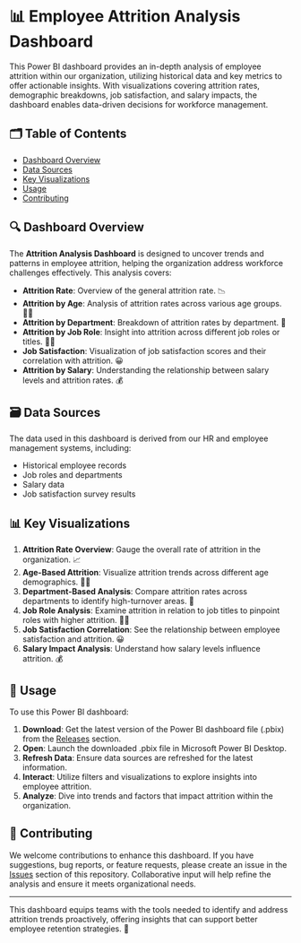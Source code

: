 
# 📊 Employee Attrition Analysis Dashboard

This Power BI dashboard provides an in-depth analysis of employee attrition within our organization, utilizing historical data and key metrics to offer actionable insights. With visualizations covering attrition rates, demographic breakdowns, job satisfaction, and salary impacts, the dashboard enables data-driven decisions for workforce management.

## 🗂️ Table of Contents
- [Dashboard Overview](#dashboard-overview)
- [Data Sources](#data-sources)
- [Key Visualizations](#key-visualizations)
- [Usage](#usage)
- [Contributing](#contributing)

## 🔍 Dashboard Overview
The **Attrition Analysis Dashboard** is designed to uncover trends and patterns in employee attrition, helping the organization address workforce challenges effectively. This analysis covers:

- **Attrition Rate**: Overview of the general attrition rate. 📉
- **Attrition by Age**: Analysis of attrition rates across various age groups. 🧑‍🦳
- **Attrition by Department**: Breakdown of attrition rates by department. 🏢
- **Attrition by Job Role**: Insight into attrition across different job roles or titles. 👨‍💼
- **Job Satisfaction**: Visualization of job satisfaction scores and their correlation with attrition. 😀
- **Attrition by Salary**: Understanding the relationship between salary levels and attrition rates. 💰

## 🗃️ Data Sources
The data used in this dashboard is derived from our HR and employee management systems, including:

- Historical employee records
- Job roles and departments
- Salary data
- Job satisfaction survey results

## 📊 Key Visualizations
1. **Attrition Rate Overview**: Gauge the overall rate of attrition in the organization. 📈
2. **Age-Based Attrition**: Visualize attrition trends across different age demographics. 🧑‍🦳
3. **Department-Based Analysis**: Compare attrition rates across departments to identify high-turnover areas. 🏢
4. **Job Role Analysis**: Examine attrition in relation to job titles to pinpoint roles with higher attrition. 👨‍💼
5. **Job Satisfaction Correlation**: See the relationship between employee satisfaction and attrition. 😀
6. **Salary Impact Analysis**: Understand how salary levels influence attrition. 💰

## 🚀 Usage
To use this Power BI dashboard:

1. **Download**: Get the latest version of the Power BI dashboard file (.pbix) from the [Releases](https://github.com/your-repo/releases) section.
2. **Open**: Launch the downloaded .pbix file in Microsoft Power BI Desktop.
3. **Refresh Data**: Ensure data sources are refreshed for the latest information.
4. **Interact**: Utilize filters and visualizations to explore insights into employee attrition.
5. **Analyze**: Dive into trends and factors that impact attrition within the organization.

## 🤝 Contributing
We welcome contributions to enhance this dashboard. If you have suggestions, bug reports, or feature requests, please create an issue in the [Issues](https://github.com/your-repo/issues) section of this repository. Collaborative input will help refine the analysis and ensure it meets organizational needs.

---

This dashboard equips teams with the tools needed to identify and address attrition trends proactively, offering insights that can support better employee retention strategies. 🌟
